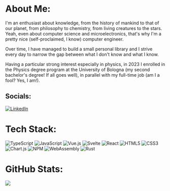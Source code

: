 # About Me:
I'm an enthusiast about knowledge, from the history of mankind to that of our planet, from philosophy to chemistry, from living creatures to the stars. Yeah, even about computer science and microelectronics, that's why I'm a pretty nice (self-proclaimed, I know) computer engineer.

Over time, I have managed to build a small personal library and I strive every day to narrow the gap between what I don't know and what I know.

Having a particular strong interest especially in physics, in 2023 I enrolled in the Physics degree program at the University of Bologna (my second bachelor's degree! If all goes well), in parallel with my full-time job (am I a fool? Yes, I am!).

## Socials:
[![LinkedIn](https://img.shields.io/badge/LinkedIn-%230077B5.svg?logo=linkedin&logoColor=white)](https://it.linkedin.com/in/federicobaldini) 

# Tech Stack:
![TypeScript](https://img.shields.io/badge/typescript-%23007ACC.svg?style=for-the-badge&logo=typescript&logoColor=white)
![JavaScript](https://img.shields.io/badge/javascript-%23323330.svg?style=for-the-badge&logo=javascript&logoColor=%23F7DF1E)
![Vue.js](https://img.shields.io/badge/vuejs-%2335495e.svg?style=for-the-badge&logo=vuedotjs&logoColor=%234FC08D)
![Svelte](https://img.shields.io/badge/svelte-%23f1413d.svg?style=for-the-badge&logo=svelte&logoColor=white)
![React](https://img.shields.io/badge/react-%2320232a.svg?style=for-the-badge&logo=react&logoColor=%2361DAFB)
![HTML5](https://img.shields.io/badge/html5-%23E34F26.svg?style=for-the-badge&logo=html5&logoColor=white)
![CSS3](https://img.shields.io/badge/css3-%231572B6.svg?style=for-the-badge&logo=css3&logoColor=white)
![Chart.js](https://img.shields.io/badge/chart.js-F5788D.svg?style=for-the-badge&logo=chart.js&logoColor=white)
![NPM](https://img.shields.io/badge/NPM-%23000000.svg?style=for-the-badge&logo=npm&logoColor=white)
![WebAssembly](https://img.shields.io/badge/webassembly-624de9.svg?style=for-the-badge&logo=webassembly&logoColor=white)
![Rust](https://img.shields.io/badge/rust-%23000000.svg?style=for-the-badge&logo=rust&logoColor=white)

# GitHub Stats:
<!-- ![](https://github-readme-stats.vercel.app/api?username=federicobaldini&theme=ayu-mirage&hide_border=false&include_all_commits=true&count_private=true)<br/> -->
<!-- ![](https://github-readme-streak-stats.herokuapp.com/?user=federicobaldini&theme=ayu-mirage&hide_border=false)<br/> -->
![](https://github-readme-stats.vercel.app/api/top-langs/?username=federicobaldini&layout=compact&theme=ayu-mirage&hide=html,css)

